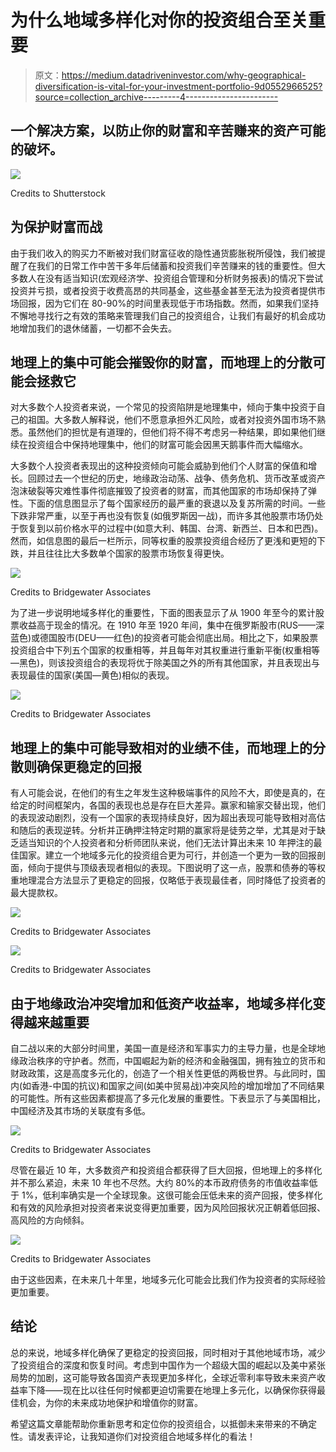 # 为什么地域多样化对你的投资组合至关重要

> 原文：<https://medium.datadriveninvestor.com/why-geographical-diversification-is-vital-for-your-investment-portfolio-9d0552966525?source=collection_archive---------4----------------------->

## 一个解决方案，以防止你的财富和辛苦赚来的资产可能的破坏。

![](img/cb77f1c0f456efd76e8666565a468ad2.png)

Credits to Shutterstock

## 为保护财富而战

由于我们收入的购买力不断被对我们财富征收的隐性通货膨胀税所侵蚀，我们被提醒了在我们的日常工作中苦干多年后储蓄和投资我们辛苦赚来的钱的重要性。但大多数人在没有适当知识(宏观经济学、投资组合管理和分析财务报表)的情况下尝试投资并亏损，或者投资于收费高昂的共同基金，这些基金甚至无法为投资者提供市场回报，因为它们在 80-90%的时间里表现低于市场指数。然而，如果我们坚持不懈地寻找行之有效的策略来管理我们自己的投资组合，让我们有最好的机会成功地增加我们的退休储蓄，一切都不会失去。

## 地理上的集中可能会摧毁你的财富，而地理上的分散可能会拯救它

对大多数个人投资者来说，一个常见的投资陷阱是地理集中，倾向于集中投资于自己的祖国。大多数人解释说，他们不愿意承担外汇风险，或者对投资外国市场不熟悉。虽然他们的担忧是有道理的，但他们将不得不考虑另一种结果，即如果他们继续在投资组合中保持地理集中，他们的财富可能会因黑天鹅事件而大幅缩水。

大多数个人投资者表现出的这种投资倾向可能会威胁到他们个人财富的保值和增长。回顾过去一个世纪的历史，地缘政治动荡、战争、债务危机、货币改革或资产泡沫破裂等灾难性事件彻底摧毁了投资者的财富，而其他国家的市场却保持了弹性。下面的信息图显示了每个国家经历的最严重的衰退以及复苏所需的时间。一些下跌非常严重，以至于再也没有恢复(如俄罗斯因一战)，而许多其他股票市场仍处于恢复到以前价格水平的过程中(如意大利、韩国、台湾、新西兰、日本和巴西)。然而，如信息图的最后一栏所示，同等权重的股票投资组合经历了更浅和更短的下跌，并且往往比大多数单个国家的股票市场恢复得更快。

![](img/0c07443a2c8fd8182730032f1f66042e.png)

Credits to Bridgewater Associates

为了进一步说明地域多样化的重要性，下面的图表显示了从 1900 年至今的累计股票收益高于现金的情况。在 1910 年至 1920 年间，集中在俄罗斯股市(RUS——深蓝色)或德国股市(DEU——红色)的投资者可能会彻底出局。相比之下，如果股票投资组合中下列五个国家的权重相等，并且每年对其权重进行重新平衡(权重相等—黑色)，则该投资组合的表现将优于除美国之外的所有其他国家，并且表现出与表现最佳的国家(美国—黄色)相似的表现。

![](img/8370b1da91fac7c76025bcaa4f1d2b24.png)

Credits to Bridgewater Associates

## 地理上的集中可能导致相对的业绩不佳，而地理上的分散则确保更稳定的回报

有人可能会说，在他们的有生之年发生这种极端事件的风险不大，即使是真的，在给定的时间框架内，各国的表现也总是存在巨大差异。赢家和输家交替出现，他们的表现波动剧烈，没有一个国家的表现持续良好，因为超出表现可能导致相对高估和随后的表现逆转。分析并正确押注特定时期的赢家将是徒劳之举，尤其是对于缺乏适当知识的个人投资者和分析师团队来说，他们无法计算出未来 10 年押注的最佳国家。建立一个地域多元化的投资组合更为可行，并创造一个更为一致的回报剖面，倾向于提供与顶级表现者相似的表现。下图说明了这一点，股票和债券的等权重地理混合方法显示了更稳定的回报，仅略低于表现最佳者，同时降低了投资者的最大提款权。

![](img/4981562de53d825fefa0722bc72533dc.png)

Credits to Bridgewater Associates

![](img/4ee7017d74ba49cd271c2267059c538c.png)

Credits to Bridgewater Associates

## 由于地缘政治冲突增加和低资产收益率，地域多样化变得越来越重要

自二战以来的大部分时间里，美国一直是经济和军事实力的主导力量，也是全球地缘政治秩序的守护者。然而，中国崛起为新的经济和金融强国，拥有独立的货币和财政政策，这是高度多元化的，创造了一个相关性更低的两极世界。与此同时，国内(如香港-中国的抗议)和国家之间(如美中贸易战)冲突风险的增加增加了不同结果的可能性。所有这些因素都提高了多元化发展的重要性。下表显示了与美国相比，中国经济及其市场的关联度有多低。

![](img/586339088e71a8492bfd575c846a22e3.png)

Credits to Bridgewater Associates

尽管在最近 10 年，大多数资产和投资组合都获得了巨大回报，但地理上的多样化并不那么紧迫，未来 10 年也不尽然。大约 80%的本币政府债务的市值收益率低于 1%，低利率确实是一个全球现象。这很可能会压低未来的资产回报，使多样化和有效的风险承担对投资者来说变得更加重要，因为风险回报状况正朝着低回报、高风险的方向倾斜。

![](img/b2b2f7c54863d5f1a2d457eae285ecc6.png)

Credits to Bridgewater Associates

由于这些因素，在未来几十年里，地域多元化可能会比我们作为投资者的实际经验更加重要。

## 结论

总的来说，地域多样化确保了更稳定的投资回报，同时相对于其他地域市场，减少了投资组合的深度和恢复时间。考虑到中国作为一个超级大国的崛起以及美中紧张局势的加剧，这可能导致各国资产表现更加多样化，全球近零利率导致未来资产收益率下降——现在比以往任何时候都更迫切需要在地理上多元化，以确保你获得最佳机会，为你的未来成功地保护和增值你的财富。

希望这篇文章能帮助你重新思考和定位你的投资组合，以抵御未来带来的不确定性。请发表评论，让我知道你们对投资组合地域多样化的看法！